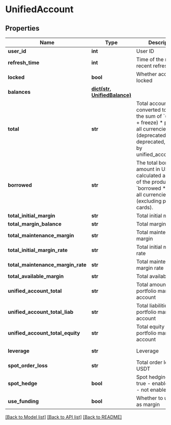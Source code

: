 # UnifiedAccount

## Properties
Name | Type | Description | Notes
------------ | ------------- | ------------- | -------------
**user_id** | **int** | User ID | [optional] 
**refresh_time** | **int** | Time of the most recent refresh | [optional] 
**locked** | **bool** | Whether account is locked | [optional] 
**balances** | [**dict(str, UnifiedBalance)**](UnifiedBalance.md) |  | [optional] 
**total** | **str** | Total account assets converted to USD, i.e. the sum of &#x60;(available + freeze) * price&#x60;  in all currencies (deprecated, to be deprecated, replaced by unified_account_total) | [optional] 
**borrowed** | **str** | The total borrowed amount in USD, calculated as the sum of the product of &#x60;borrowed * price&#x60; for all currencies (excluding points cards). | [optional] 
**total_initial_margin** | **str** | Total initial margin | [optional] 
**total_margin_balance** | **str** | Total margin balance | [optional] 
**total_maintenance_margin** | **str** | Total maintenance margin | [optional] 
**total_initial_margin_rate** | **str** | Total initial margin rate | [optional] 
**total_maintenance_margin_rate** | **str** | Total maintenance margin rate | [optional] 
**total_available_margin** | **str** | Total available margin | [optional] 
**unified_account_total** | **str** | Total amount of the portfolio margin account | [optional] 
**unified_account_total_liab** | **str** | Total liabilities of the portfolio margin account | [optional] 
**unified_account_total_equity** | **str** | Total equity of the portfolio margin account | [optional] 
**leverage** | **str** | Leverage | [optional] [readonly] 
**spot_order_loss** | **str** | Total order loss, in USDT | [optional] 
**spot_hedge** | **bool** | Spot hedging status, true - enabled, false - not enabled. | [optional] 
**use_funding** | **bool** | Whether to use funds as margin | [optional] 

[[Back to Model list]](../README.md#documentation-for-models) [[Back to API list]](../README.md#documentation-for-api-endpoints) [[Back to README]](../README.md)



